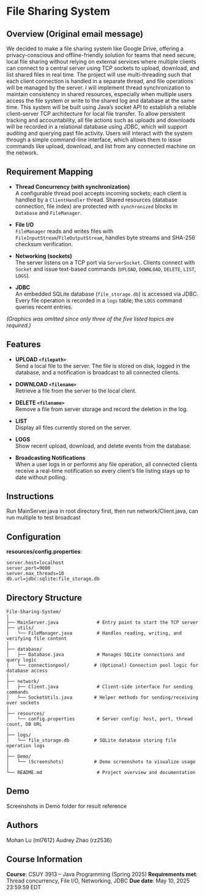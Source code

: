 # File Sharing System

## Overview (Original email message)
We decided to make a file sharing system like Google Drive, offering a privacy-conscious and offline-friendly solution for teams that need secure, local file sharing without relying on external services where multiple clients can connect to a central server using TCP sockets to upload, download, and list shared files in real time. The project will use multi-threading such that each client connection is handled in a separate thread, and file operations will be managed by the server. I will implement thread synchronization to maintain consistency in shared resources, especially when multiple users access the file system or write to the shared log and database at the same time. This system will be built using Java’s socket API to establish a reliable client-server TCP architecture for local file transfer. To allow persistent tracking and accountability, all file actions such as uploads and downloads will be recorded in a relational database using JDBC, which will support auditing and querying past file activity. Users will interact with the system through a simple command-line interface, which allows them to issue commands like upload, download, and list from any connected machine on the network.

## Requirement Mapping
- **Thread Concurrency (with synchronization)**  
  A configurable thread pool accepts incoming sockets; each client is handled by a `ClientHandler` thread. Shared resources (database connection, file index) are protected with `synchronized` blocks in `Database` and `FileManager`.

- **File I/O**  
  `FileManager` reads and writes files with `FileInputStream`/`FileOutputStream`, handles byte streams and SHA-256 checksum verification.

- **Networking (sockets)**  
  The server listens on a TCP port via `ServerSocket`. Clients connect with `Socket` and issue text-based commands (`UPLOAD`, `DOWNLOAD`, `DELETE`, `LIST`, `LOGS`).

- **JDBC**  
  An embedded SQLite database (`file_storage.db`) is accessed via JDBC. Every file operation is recorded in a `logs` table; the `LOGS` command queries recent entries.

*(Graphics was omitted since only three of the five listed topics are required.)*

## Features
- **UPLOAD `<filepath>`**  
  Send a local file to the server. The file is stored on disk, logged in the database, and a notification is broadcast to all connected clients.

- **DOWNLOAD `<filename>`**  
  Retrieve a file from the server to the local client.

- **DELETE `<filename>`**  
  Remove a file from server storage and record the deletion in the log.

- **LIST**  
  Display all files currently stored on the server.

- **LOGS**  
  Show recent upload, download, and delete events from the database.

- **Broadcasting Notifications**  
  When a user logs in or performs any file operation, all connected clients receive a real-time notification so every client’s file listing stays up to date without polling.

## Instructions
Run MainServer.java in root directory first, then run network/Client.java, can run multiple to test broadcast

## Configuration
**resources/config.properties**:
```properties
server.host=localhost
server.port=9000
server.max_threads=10
db.url=jdbc:sqlite:file_storage.db
````

## Directory Structure
```
File-Sharing-System/
│
├── MainServer.java              # Entry point to start the TCP server
├── utils/
│   └── FileManager.java         # Handles reading, writing, and verifying file content
│
├── database/
│   ├── Database.java            # Manages SQLite connections and query logic
│   └── connectionpool/         # (Optional) Connection pool logic for database access
│
├── network/
│   ├── Client.java              # Client-side interface for sending commands
│   └── SocketUtils.java        # Helper methods for sending/receiving over sockets
│
├── resources/
│   └── config.properties        # Server config: host, port, thread count, DB URL
│
├── logs/
│   └── file_storage.db         # SQLite database storing file operation logs
│
├── Demo/
│   └── (Screenshots)           # Demo screenshots to visualize usage
│
└── README.md                    # Project overview and documentation
```


## Demo
Screenshots in Demo folder for result reference

## Authors
Mohan Lu (ml7612)
Audrey Zhao (rz2536)

## Course Information
**Course**: CSUY 3913 – Java Programming (Spring 2025)
**Requirements met**: Thread concurrency, File I/O, Networking, JDBC
**Due date**: May 10, 2025 23:59:59 EDT
